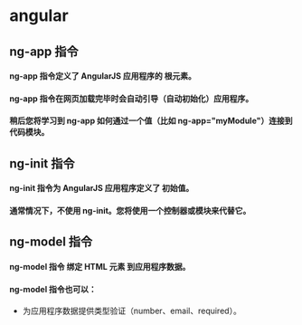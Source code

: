 # angular
## ng-app 指令
#### ng-app 指令定义了 AngularJS 应用程序的 根元素。
#### ng-app 指令在网页加载完毕时会自动引导（自动初始化）应用程序。
#### 稍后您将学习到 ng-app 如何通过一个值（比如 ng-app="myModule"）连接到代码模块。

## ng-init 指令
#### ng-init 指令为 AngularJS 应用程序定义了 初始值。
#### 通常情况下，不使用 ng-init。您将使用一个控制器或模块来代替它。

## ng-model 指令
#### ng-model 指令 绑定 HTML 元素 到应用程序数据。
#### ng-model 指令也可以：
* 为应用程序数据提供类型验证（number、email、required）。
